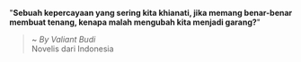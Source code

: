 "**Sebuah kepercayaan yang sering kita khianati, jika memang benar-benar membuat tenang, kenapa malah mengubah kita menjadi garang?**"

> ~ _By Valiant Budi_  
Novelis dari Indonesia
